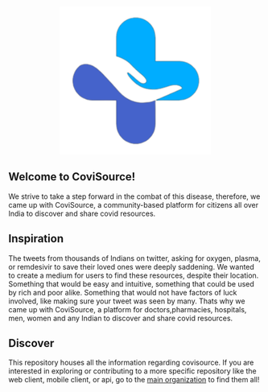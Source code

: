 <p align="center">
  <img src="https://github.com/Covisource/covisource/blob/master/assets/covisource.png?raw=true" alt="Covisource Logo" width="300" />
</p>

<div style="margin-top: 20px;">

## **Welcome to CoviSource!**

We strive to take a step forward in the combat of this disease, therefore, we came up with CoviSource, a community-based platform for citizens all over India to discover and share covid resources.

</div>

<div style="margin-top: 20px;">

## **Inspiration**

The tweets from thousands of Indians on twitter, asking for oxygen, plasma, or remdesivir to save their loved ones were deeply saddening. We wanted to create a medium for users to find these resources, despite their location. Something that would be easy and intuitive, something that could be used by rich and poor alike. Something that would not have factors of luck involved, like making sure your tweet was seen by many. Thats why we came up with CoviSource, a platform for doctors,pharmacies, hospitals, men, women and any Indian to discover and share covid resources.

</div>

<div style="margin-top: 20px;">

## **Discover**

This repository houses all the information regarding covisource. If you are interested in exploring or contributing to a more specific repository like the web client, mobile client, or api, go to the <a href="https://github.com/Covisource">main organization</a> to find them all! 

</div>
